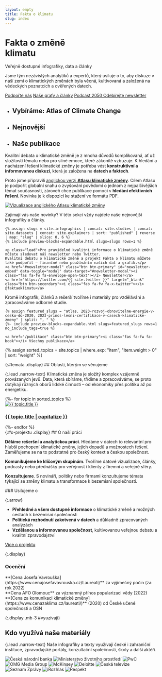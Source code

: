 ```yaml
---
layout: empty
title: Fakta o klimatu
slug: index
---
```

<div class="section intro">
    <div class="container clearfix">
        <h1 class="display" id="home">Fakta o změně<br>klimatu</h1>
        <span class="tagline">Veřejně dostupné <span class='nobr'>infografiky, data a články</span></span>
        <p>
        Jsme tým nezávislých analytiků a expertů, který usiluje o to, aby diskuze v naší zemi o klimatických změnách byla věcná, kultivovaná a založená na vědeckých poznatcích a ověřených datech.
        <br/>
        </p>
        <p class="intro-buttons">
            <a href="{{ site.fundraising }}" class="btn btn-primary d-md-none"><i class="fas fa-fw fa-heart"></i> Podpořte nás</a>
            <a href="#temata" class="btn btn-secondary no-ext-link-icon">Naše grafy a články</a>
            <a href="https://2050podcast.cz/" class="btn btn-secondary no-ext-link-icon">Podcast 2050 <i class="fas fa-fw fa-headphones"></i></a>
            <a class="btn btn-secondary no-ext-link-icon" href="#newsletter-modal" id="newsletter-embed" data-toggle="modal" data-target="#newsletter-modal">
            <span class="fas fa-fw fa-envelope-open-text"></span> Odebírejte newsletter</a><br/>
        </p>
    </div>
    <div class="container">
        <ul class="nav nav-tabs flex-nowrap flex-md-wrap align-items-stretch overflow-hidden" role="tablist">
            <li class="nav-item" role="presentation">
                <h2 class="nav-link bg-extralight-blue active" id="tab-role-1" data-toggle="tab" href="#tab1" role="tab" aria-controls="tab1" aria-selected="true">Vybíráme: Atlas of Climate Change</h2>
            </li>
            <li class="nav-item" role="presentation">
                <h2 class="nav-link bg-extralight-lightblue" id="tab-role-2" data-toggle="tab" href="#tab2" role="tab" aria-controls="tab2" aria-selected="false">Nejnovější</h2>
            </li>
            <li class="nav-item" role="presentation">
                <h2 class="nav-link bg-extralight-gray" id="tab-role-3" data-toggle="tab" href="#tab3" role="tab" aria-controls="tab3" aria-selected="false">Naše publikace</h2>
            </li>
        </ul>
    </div>
</div>

<div class="tab-content" id="myTabContent">
  <div class="section tab-pane fade show active bg-extralight-blue pt-4 pb-4" id="tab1" role="tabpanel" aria-labelledby="tab-role-1"><div class="container lead">
    <div class="row">
      <div class="col-md-8">
        <p>Kvalitní debata o klimatické změně je z mnoha důvodů komplikovaná, ať už složitostí tématu nebo pro silné emoce, které zákonitě vzbuzuje. K hledání a nacházení řešení klimatické změny je potřeba vést <strong>konstruktivní a informovanou diskuzi</strong>, která je založena na <strong>datech a faktech</strong>.</p>
        <p>Proto jsme připravili <a href="https://factsonclimate.org/atlas" target="_blank">anglickou verzi <strong>Atlasu klimatické změny</strong></a>. Cílem Atlasu je podpořit globální snahu o zvyšování povědomí o jednom z nejpalčivějších témat současnosti, zároveň chce publikace pomoci v <strong>hledání efektivních řešení</strong>. Novinka je k dispozici ke stažení ve formátu PDF.</p>
      </div>
      <div class="col-md">
        <a class="no-ext-link-icon" href="https://factsonclimate.org/atlas" target="_blank">
          <img src="/assets-local/img/atlas-en-front.png" class="img-fluid" alt="Vizualizace anglického Atlasu klimatické změny">
        </a>
      </div>
    </div>
  </div></div>

  <div class="section tab-pane fade bg-extralight-lightblue pt-4 pb-4" id="tab2" role="tabpanel" aria-labelledby="tab-role-2"><div class="container">
    <p class="lead mb-0">Zajímají vás naše novinky? V této sekci vždy najdete naše nejnovější infografiky a články.</p>

    {% assign slugs = site.infographics | concat: site.studies | concat: site.datasets | concat: site.explainers | sort: "published" | reverse | map: "slug" | slice: 0, 6 %}
    {% include preview-blocks-expandable.html slugs=slugs rows=1 %}

    <p class="lead">Pro pravidelné kvalitní informace o klimatické změně můžete sledovat náš newsletter nebo Twitter.
    Kvalitní debatu o klimatické změně a projekt Fakta o klimatu můžete také podpořit – finančně nebo používáním našich dat a grafik.</p>
    <a href="#newsletter-modal" class="btn btn-primary" id="newsletter-embed" data-toggle="modal" data-target="#newsletter-modal"><i class="fas fa-fw fa-envelope-open-text"></i> Newsletter</a>
    <a href="https://twitter.com/{{ site.twitter }}" target="_blank" class="btn btn-secondary"><i class="fab fa-fw fa-x-twitter"></i> @faktaoklimatu</a>
  </div></div>

  <div class="section tab-pane fade bg-extralight-gray pt-4 pb-4" id="tab3" role="tabpanel" aria-labelledby="tab-role-3"><div class="container">
    <p class="lead mb-0">Kromě infografik, článků a rešerší tvoříme i materiály pro vzdělávání a zpracováváme odborné studie.</p>

    {% assign featured_slugs = "atlas, 2023-rozvoj-obnovitelne-energie-v-cesku-do-2030, 2023-prinos-lesni-certifikace-v-casech-klimaticke-zmeny" | split: ", " %}
    {%- include preview-blocks-expandable.html slugs=featured_slugs rows=1 no_include_tags=true %}

    <a href="/publikace" class="btn btn-primary"><i class="fas fa-fw fa-book"></i> Všechny publikace</a>
  </div></div>
</div>

{% assign sorted_topics = site.topics | where_exp: "item", "item.weight > 0" | sort: "weight" %}
<div class="section"><div class="container" markdown="1">
{:#temata .display}
## Oblasti, kterým se věnujeme

{:.lead .narrow-text}
Klimatická změna je složitý komplex vzájemně provázaných jevů. Data, která sbíráme, třídíme a zpracováváme, se&nbsp;proto dotýkají různých oborů lidské činnosti – od ekonomiky přes politiku až po energetiku.

<div class="row topic-tiles">
{%- for topic in sorted_topics %}
<div class="topic-tile col-6 col-md-4 p-0">
<a class="mb-3 my-md-3" href="{{ topic.url }}">
  <img class="mx-3" loading="eager" src="/assets/illustrations/{{ topic.slug }}_mini.svg" alt="{{ topic.title }}">
  <h3 class="mx-3">{{ topic.title | capitalize }}</h3>
</a>
</div>
{%- endfor %}
</div>

</div></div>
<div class="section"><div class="container clearfix" markdown="1">
{:#o-projektu .display}
## O naší práci

<div class="row about-us lead mb-5 justify-content-between">
<div class="col-12 col-md-6 pt-2 pt-md-4" markdown="1">

**Děláme rešeršní a analytickou práci**. Hledáme v datech to relevantní pro hlubší pochopení klimatické změny, jejích dopadů a možnostech řešení. Zaměřujeme se na to podstatné pro český kontext a českou společnost.

**Komunikujeme ke klíčovým skupinám**. Tvoříme datové vizualizace, články, podcasty nebo přednášky pro veřejnost i klienty z firemní a veřejné sféry.

**Konzultujeme**. S novináři, politiky nebo firmami konzultujeme témata týkající se změny klimatu a transformace k bezemisní společnosti.

</div>
<div class="col-12 col-md-6 col-lg-5 pt-4" markdown="1">
### Usilujeme o

{:.arrow}
* **Přehledné a všem dostupné informace** o klimatické změně a možných cestách k bezemisní společnosti
* **Politická rozhodnutí zakotvená v datech** a důkladně zpracovaných analýzách
* **Vzdělanou a informovanou společnost**, kultivovanou veřejnou debatu a kvalitní zpravodajství
</div>

<div class="col-12 mt-3">
<a href="/o-nas" class="btn btn-primary btn-md-lg"><i class="fas fa-fw fa-info"></i> Více o projektu</a>
</div>
</div>

{:.display}
### Ocenění

<div class="row about-us lead">
<div class="col-12 col-md-6 col-lg-4 p-3 p-md-4 price">
<div class="price-1"></div>
<div markdown="1">
**[Cena Josefa Vavrouška](https://www.cenajosefavavrouska.cz/Laureati)** za výjimečný počin (za rok 2022)
</div>
</div>
<div class="col-12 col-md-6 col-lg-4 p-3 p-md-4 price">
<div class="price-2"></div>
<div markdown="1">
**Cena AFO Olomouc** za významný přínos popularizaci vědy (2022)
</div>
</div>
<div class="col-12 col-md-6 col-lg-4 p-3 p-md-4 price">
<div class="price-3"></div>
<div markdown="1">
**[Cena za komunikaci klimatické změny](https://www.cenazaklima.cz/laureati/)** (2020) od České učené společnosti a OSN
</div>
</div>
</div>

</div></div>
<div class="section"><div class="container clearfix" markdown="1">

{:.display .mb-3 #vyuzivaji}
## Kdo využívá naše materiály

{:.lead .narrow-text}
Naše infografiky a texty využívají  české i zahraniční instituce, zpravodajské portály, konzultační společnosti, školy a další aktéři.

<div class="logos mt-md-5 mb-md-4">
<img loading="eager" class="square" src="/assets-local/o-nas/logo-cnb.png" alt="Česká národní banka">
<img loading="eager" src="/assets-local/o-nas/logo-mzp.png" alt="Ministerstvo životního prostředí">
<img loading="eager" class="square" src="/assets-local/o-nas/logo-pwc.png" alt="PwC">
<img loading="eager" class="square" src="/assets-local/o-nas/logo-omg.png" alt="OMG Media Group">
<img loading="eager" src="/assets-local/o-nas/logo-mckinsey.png" alt="McKinsey">
<img loading="eager" src="/assets-local/o-nas/logo-deloitte.png" alt="Deloitte">
<img loading="eager" src="/assets-local/o-nas/logo-ct.png" alt="Česká televize">
<img loading="eager" src="/assets-local/o-nas/logo-seznam-zpravy.png" alt="Seznam Zprávy">
<img loading="eager" src="/assets-local/o-nas/logo-irozhlas.png" alt="iRozhlas">
<img loading="eager" src="/assets-local/o-nas/logo-respekt.png" alt="Respekt">
</div>

</div></div>
